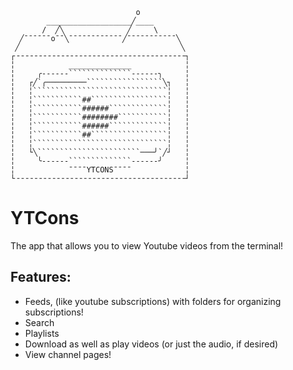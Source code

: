 ```
                            o           
        ___________________╱____        
       /  ╱╲              ╱     \       
  ╱¯¯¯¯¯¯o¯¯╲¯¯¯¯¯¯¯¯¯¯¯¯╱¯¯¯¯¯¯¯¯¯¯¯╲  
 ╱                                    ╲ 
┌╶╶╶╶╶╶╶╶╶╶╶╶╶╶╶╶╶╶╶╶╶╶╶╶╶╶╶╶╶╶╶╶╶╶╶╶╶╶┐
╎            ______________            ╎
╎     ╭------``````````````------╮     ╎
╎   ┌╱`╭─────────`````````````````╲┐   ╎
╎   ╎``````````````````````````````╎   ╎
╎   ╎```````````##`````````````````╎   ╎
╎   ╎```````````######`````````````╎   ╎
╎   ╎```````````########```````````╎   ╎
╎   ╎```````````######`````````````╎   ╎
╎   ╎```````````##`````````````````╎   ╎
╎   ╎``````````````````````````````╎   ╎
╎   └╲```````````````````````───╯`╱┘   ╎
╎     ╰------``````````````------╯     ╎
╎            ¯¯¯¯YTCONS¯¯¯¯            ╎
└╶╶╶╶╶╶╶╶╶╶╶╶╶╶╶╶╶╶╶╶╶╶╶╶╶╶╶╶╶╶╶╶╶╶╶╶╶╶┘
```

# YTCons
The app that allows you to view Youtube videos from the terminal!

## Features:
* Feeds, (like youtube subscriptions) with folders for organizing subscriptions!
* Search
* Playlists
* Download as well as play videos (or just the audio, if desired)
* View channel pages!
